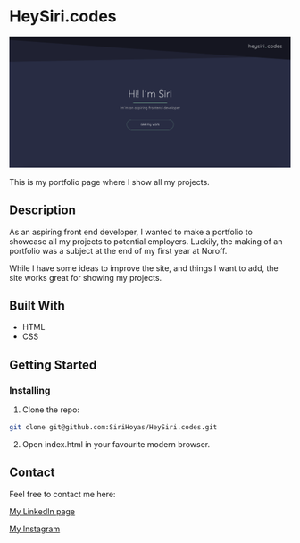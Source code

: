 # HeySiri.codes

![image](https://github.com/SiriHoyas/HeySiri.codes/blob/main/resources/portfolio-screenshot.png)

This is my portfolio page where I show all my projects. 

## Description

As an aspiring front end developer, I wanted to make a portfolio to showcase all my projects to potential employers. Luckily, the making of an portfolio was a subject at the end of my first year at Noroff. 

While I have some ideas to improve the site, and things I want to add, the site works great for showing my projects. 

## Built With

- HTML
- CSS

## Getting Started

### Installing

1. Clone the repo:

```bash
git clone git@github.com:SiriHoyas/HeySiri.codes.git
```

2. Open index.html in your favourite modern browser.


## Contact

Feel free to contact me here:

[My LinkedIn page](https://www.linkedin.com/in/siri-h%C3%B8y%C3%A5s-2bb74b1a2/)


[My Instagram](https://www.instagram.com/sirihoyas/)
